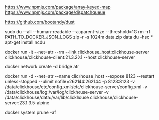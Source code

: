 https://www.npmjs.com/package/array-keyed-map
https://www.npmjs.com/package/dispatchqueue

https://github.com/bootandy/dust

sudo du --all --human-readable --apparent-size --threshold=1G
rm -rf PATH_TO_DOCKER_JSON_LOGS
zip -r -s 1024m data.zip data
du -hsc *
apt-get install ncdu




docker run -it --net=atr --rm --link clickhouse_host:clickhouse-server clickhouse/clickhouse-client:21.3.20.1 --host clickhouse-server

docker network create -d bridge atr

docker run -d --net=atr --name clickhouse_host --expose 8123 --restart unless-stopped --ulimit nofile=262144:262144 -p 8123:8123 -v /data/clickhouse/etc/config.xml:/etc/clickhouse-server/config.xml -v /data/clickhouse/log:/var/log/clickhouse-server -v /data/clickhouse/data:/var/lib/clickhouse clickhouse/clickhouse-server:23.1.3.5-alpine

docker system prune -af 
